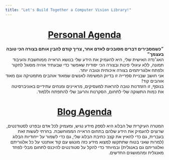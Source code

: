 ```yaml
---
title: "Let's Build Together a Computer Vision Library!"
---
```

<div dir="rtl">
<h1 align="center"><b><u>Personal Agenda</u></b></h1>
<b>
״כשמסבירים דברים מסובכים לאדם אחר, צריך קודם להבין אותם בצורה הכי טובה בעצמך״ 
</b>
<br>
האג׳נדה האישית שלי, היא להעמיק את הידע שלי בנושא הראייה ממוחשבת והעיבוד תמונה, ללא עיגולי פינות ובצורה הכי יסודית שאפשר כדי שבעתיד אהיה מסוגל לחקור ולפתח אלגוריתמים בצורה איכותית וטובה יותר.
<br>
אני חושב שבניית ספרייה זו בדיוק המשימה לאנשים שמאוד אוהבים מתמטיקה וגם מאוד אוהבים קוד!
<br>
בנוסף, זו הזמדנות טובה להראות למעסיקים, מראיינים ומנחים עתידיים באוניברסיטה את כמות התשוקה שלי לתחום, הסקרנות והרעב שלי להתפתח וללמוד.
<br>
<h1 align="center"><b><u>Blog Agenda</u></b></h1>
המטרה העיקרית של הבלוג היא לספק מידע נגיש, ומעמיק לכל אדם ובפרט לסטודנטים, שרוצים להעמיק את הידע שלהם בתחום הראייה הממוחשבת. בחרתי לעשות זאת בעברית, גם כדי להאיץ את קצב כתיבת הבלוג שלי, גם כדי לשמור על ייחודיות הבלוג (למרות שאני בטוח שתתקשו למצוא מידע כזה מונגש עם קוד אותנטי על כל אלגוריתם ואלגוריתם גם באנגלית) ובמיוחד כדי להקל על סטודנטים להיכנס לתחום מבלי לפחד מאנגלית ומהמושגים החדשים.
<br>
</div>